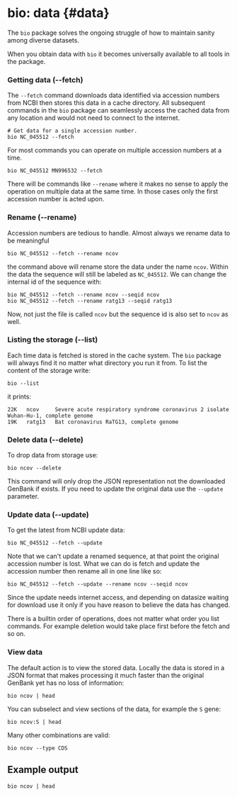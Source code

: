 # bio: data {#data}

The `bio` package solves the ongoing struggle of how to maintain sanity among diverse datasets.

When you obtain data with `bio` it becomes universally available to all tools in the package.

### Getting data (--fetch)

The `--fetch` command downloads data identified via accession numbers from NCBI then stores 
this data in a cache directory. All subsequent commands in the `bio` package can seamlessly access the cached 
data from any location and would not need to connect to the internet.

    # Get data for a single accession number.
    bio NC_045512 --fetch
    
For most commands you can operate on multiple accession numbers at a time.

    bio NC_045512 MN996532 --fetch
    
There will be commands like `--rename` where it makes no sense to apply the operation on multiple data at the same time. In those cases only the first accession number is acted upon.

### Rename  (--rename)

Accession numbers are tedious to handle. Almost always we rename data to be meaningful

    bio NC_045512 --fetch --rename ncov

the command above will rename store the data under the name `ncov`. Within the data the sequence will still be labeled as `NC_045512`. We can change the internal id of the sequence with:

    bio NC_045512 --fetch --rename ncov --seqid ncov
    bio NC_045512 --fetch --rename ratg13 --seqid ratg13
    
Now, not just the file is called `ncov` but the sequence id is also set to `ncov` as well.

###  Listing the storage (--list)

Each time data is fetched is stored in the cache system. The `bio` package will always find it no matter what directory you run it from. To list the content of the storage write:

    bio --list

it prints:

    22K   ncov     Severe acute respiratory syndrome coronavirus 2 isolate Wuhan-Hu-1, complete genome
    19K   ratg13   Bat coronavirus RaTG13, complete genome

### Delete data (--delete)

To drop data from storage use:

    bio ncov --delete
    
This command will only drop the JSON representation not the downloaded GenBank if exists.
If you need to update the original data use the `--update` parameter.

### Update data (--update)   
    
To get the latest from NCBI update data:

    bio NC_045512 --fetch --update

Note that we can't update a renamed sequence, at that point the original accession number is lost. What we can do is fetch and update the accession number then rename all in one line like so:

    bio NC_045512 --fetch --update --rename ncov --seqid ncov

Since the update needs internet access, and depending on datasize waiting for download use it only if you have reason to believe the data has changed.

There is a builtin order of operations, does not matter what order you list commands. For example deletion would take place first before the fetch and so on.

### View data

The default action is to view the stored data.  Locally the data is stored in a JSON format that makes processing it much faster than the original GenBank yet has no loss of information:

    bio ncov | head 
 
You can subselect and view sections of the data, for example the `S` gene:

    bio ncov:S | head
    
Many other combinations are valid:

    bio ncov --type CDS 
    
## Example output

```{bash, comment=NA}
bio ncov | head
```


